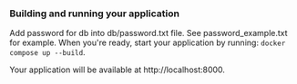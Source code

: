 ### Building and running your application
Add password for db into db/password.txt file. See password_example.txt for example.
When you're ready, start your application by running:
`docker compose up --build`.

Your application will be available at http://localhost:8000.
